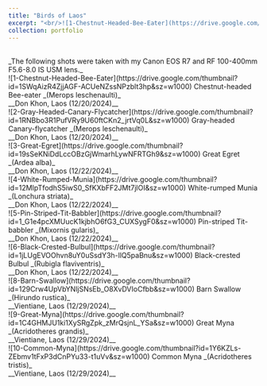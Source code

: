 ```yaml
---
title: "Birds of Laos"
excerpt: "<br/>![1-Chestnut-Headed-Bee-Eater](https://drive.google.com/thumbnail?id=1SWqAizR4ZjjAGF-ACUeNZssNPzblt3hp&sz=w1000)"
collection: portfolio
---
```


<br/>
_The following shots were taken with my Canon EOS R7 and RF 100-400mm F5.6-8.0 IS USM lens._

<br/>
![1-Chestnut-Headed-Bee-Eater](https://drive.google.com/thumbnail?id=1SWqAizR4ZjjAGF-ACUeNZssNPzblt3hp&sz=w1000)
Chestnut-headed Bee-eater _(Merops leschenaulti)_ <br/> __Don Khon, Laos (12/20/2024)__

<br/>
![2-Gray-Headed-Canary-Flycatcher](https://drive.google.com/thumbnail?id=1RNBbo3R1PufVRy9U60ftCKn2_jrtVq0L&sz=w1000)
Gray-headed Canary-flycatcher _(Merops leschenaulti)_ <br/> __Don Khon, Laos (12/20/2024)__

<br/>
![3-Great-Egret](https://drive.google.com/thumbnail?id=19sSeKNiDdLccOBzGjWmarhLywNFRTGh9&sz=w1000)
Great Egret _(Ardea alba)_ <br/> __Don Khon, Laos (12/22/2024)__

<br/>
![4-White-Rumped-Munia](https://drive.google.com/thumbnail?id=12MIpTfodhS5iwS0_SfKXbFF2JMt7jlOI&sz=w1000)
White-rumped Munia _(Lonchura striata)_ <br/> __Don Khon, Laos (12/22/2024)__

<br/>
![5-Pin-Striped-Tit-Babbler](https://drive.google.com/thumbnail?id=1_G1e4pcXMUucK1kjbhO6fG3_CUXSygF0&sz=w1000)
Pin-striped Tit-babbler _(Mixornis gularis)_ <br/> __Don Khon, Laos (12/22/2024)__

<br/>
![6-Black-Crested-Bulbul](https://drive.google.com/thumbnail?id=1jLUgEVOOhvn8uY0uSsdY3h-llQ5paBnu&sz=w1000)
Black-crested Bulbul _(Rubigla flaviventris)_ <br/> __Don Khon, Laos (12/22/2024)__

<br/>
![8-Barn-Swallow](https://drive.google.com/thumbnail?id=129Crw4UpVbYNljSNsEb_O8XvDVIoCfbb&sz=w1000)
Barn Swallow _(Hirundo rustica)_ <br/> __Vientiane, Laos (12/29/2024)__

<br/>
![9-Great-Myna](https://drive.google.com/thumbnail?id=1C4GHMJU1ki1XySRgZpk_zMrQsjnL_YSa&sz=w1000)
Great Myna _(Acridotheres grandis)_ <br/> __Vientiane, Laos (12/29/2024)__

<br/>
![10-Common-Myna](https://drive.google.com/thumbnail?id=1Y6KZLs-ZEbmv1tFxP3dCnPYu33-t1uVv&sz=w1000)
Common Myna _(Acridotheres tristis)_ <br/> __Vientiane, Laos (12/29/2024)__

